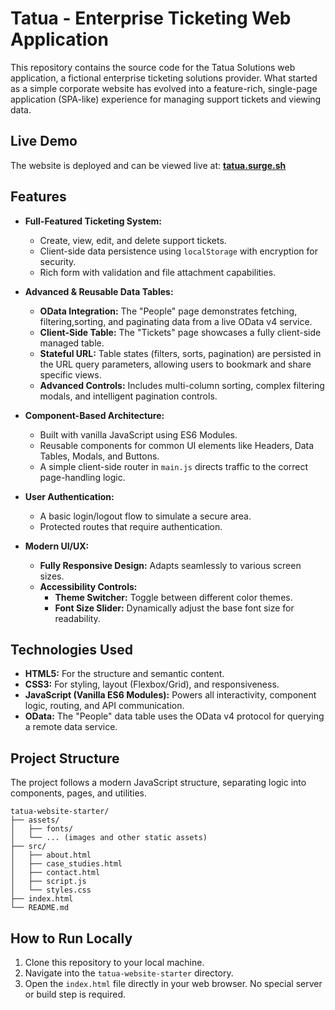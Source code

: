 # Tatua - Enterprise Ticketing Web Application

This repository contains the source code for the Tatua Solutions web application, a fictional enterprise ticketing solutions provider. What started as a simple corporate website has evolved into a feature-rich, single-page application (SPA-like) experience for managing support tickets and viewing data.

## Live Demo

The website is deployed and can be viewed live at:
**[tatua.surge.sh](http://tatua.surge.sh)**

## Features

*   **Full-Featured Ticketing System:**
    *   Create, view, edit, and delete support tickets.
    *   Client-side data persistence using `localStorage` with encryption for security.
    *   Rich form with validation and file attachment capabilities.

*   **Advanced & Reusable Data Tables:**
    *   **OData Integration:** The "People" page demonstrates fetching, filtering,sorting, and paginating data from a live OData v4 service.
    *   **Client-Side Table:** The "Tickets" page showcases a fully client-side managed table.
    *   **Stateful URL:** Table states (filters, sorts, pagination) are persisted in the URL query parameters, allowing users to bookmark and share specific views.
    *   **Advanced Controls:** Includes multi-column sorting, complex filtering modals, and intelligent pagination controls.

*   **Component-Based Architecture:**
    *   Built with vanilla JavaScript using ES6 Modules.
    *   Reusable components for common UI elements like Headers, Data Tables, Modals, and Buttons.
    *   A simple client-side router in `main.js` directs traffic to the correct page-handling logic.

*   **User Authentication:**
    *   A basic login/logout flow to simulate a secure area.
    *   Protected routes that require authentication.

*   **Modern UI/UX:**
    *   **Fully Responsive Design:** Adapts seamlessly to various screen sizes.
    *   **Accessibility Controls:**
        *   **Theme Switcher:** Toggle between different color themes.
        *   **Font Size Slider:** Dynamically adjust the base font size for readability.

## Technologies Used

*   **HTML5:** For the structure and semantic content.
*   **CSS3:** For styling, layout (Flexbox/Grid), and responsiveness.
*   **JavaScript (Vanilla ES6 Modules):** Powers all interactivity, component logic, routing, and API communication.
*   **OData:** The "People" data table uses the OData v4 protocol for querying a remote data service.

## Project Structure

The project follows a modern JavaScript structure, separating logic into components, pages, and utilities.

```
tatua-website-starter/
├── assets/
│   ├── fonts/
│   └── ... (images and other static assets)
├── src/
│   ├── about.html
│   ├── case_studies.html
│   ├── contact.html
│   ├── script.js
│   └── styles.css
├── index.html
└── README.md
```

## How to Run Locally

1.  Clone this repository to your local machine.
2.  Navigate into the `tatua-website-starter` directory.
3.  Open the `index.html` file directly in your web browser. No special server or build step is required.